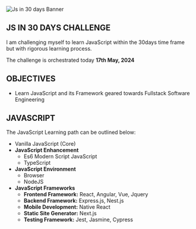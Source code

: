 ![Js in 30 days Banner](/Banner.png "a title")
## JS IN 30 DAYS CHALLENGE
I am challenging myself to learn JavaScript within the 30days time frame but with rigorous learning process.

The challenge is orchestrated today **17th May, 2024** 

## OBJECTIVES
* Learn JavaScript and its Framework geared towards Fullstack Software Engineering


## JAVASCRIPT 
The JavaScript Learning path can be outlined below:
* Vanilla JavaScript (Core)
* **JavaScript Enhancement**
  * Es6 Modern Script JavaScript
  * TypeScript
* **JavaScript Environment**
  * Browser
  * NodeJS
* **JavaScript Frameworks**
  * **Frontend Framework:** React, Angular, Vue, Jquery
  * **Backend Framework:** Express.js, Nest.js
  * **Mobile Development:** Native React
  * **Static Site Generator:** Next.js
  * **Testing Framework:** Jest, Jasmine, Cypress